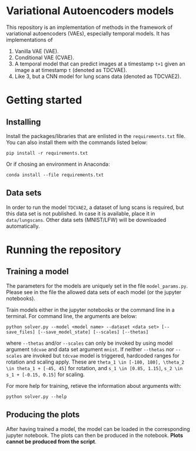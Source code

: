 # Variational Autoencoders models

This repository is an implementation of methods in the framework of variational autoencoders (VAEs), especially temporal models. It has implementations of

1. Vanilla VAE (VAE).
2. Conditional VAE (CVAE).
3. A temporal model that can predict images at a timestamp `t+1` given an image a at timestamp `t` (denoted as TDCVAE).
4. Like 3, but a CNN model for lung scans data (denoted as TDCVAE2).

# Getting started

## Installing

Install the packages/libraries that are enlisted in the `requirements.txt` file. You can also install them with the commands listed below:

```
pip install -r requirements.txt
```
Or if chosing an environment in Anaconda:
```
conda install --file requirements.txt
```

## Data sets

In order to run the model `TDCVAE2`, a dataset of lung scans is required, but this data set is not published. In case it is available, place it in `data/lungscans`. Other data sets (MNIST/LFW) will be downloaded automatically.

# Running the repository

## Training a model

The parameters for the models are uniquely set in the file `model_params.py`. Please see in the file the allowed data sets of each model (or the jupyter notebooks).

Train models either in the jupyter notebooks or the command line in a terminal. For command line, the arguments are below:
```
python solver.py --model <model name> --dataset <data set> [--save_files] [--save_model_state] [--scales] [--thetas]
```
where `--thetas` and/or `--scales` can only be invoked by using model argument `tdcvae` and data set argument `mnist`. If neither `--thetas` nor `--scales` are invoked but `tdcvae` model is triggered, hardcoded ranges for rotation and scaling apply. These are `theta_1 \in [-180, 180], \theta_2 \in theta_1 + [-45, 45]` for rotation, and `s_1 \in [0.85, 1.15]`, `s_2 \in s_1 + [-0.15, 0.15]` for scaling.


For more help for training, retieve the information about arguments with:
```
python solver.py --help
```

## Producing the plots

After having trained a model, the model can be loaded in the corresponding jupyter notebook. The plots can then be produced in the notebook. **Plots cannot be produced from the script**.
